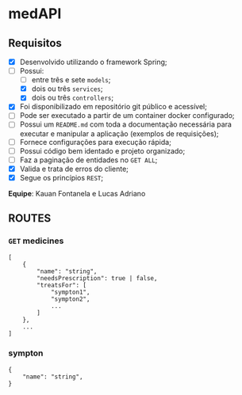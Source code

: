 # medAPI
	
## Requisitos 
- [x] Desenvolvido utilizando o framework Spring;
- [ ] Possui:
    - [ ] entre três e sete `models`;
    - [x] dois ou três `services`;
    - [x] dois ou três `controllers`;
- [x] Foi disponibilizado em repositório git público e acessível;
- [ ] Pode ser executado a partir de um container docker configurado;
- [ ] Possui um `README.md` com toda a documentação necessária para executar e manipular a aplicação (exemplos de requisições);
- [ ] Fornece configurações para execução rápida;
- [ ] Possui código bem identado e projeto organizado;
- [ ] Faz a paginação de entidades no `GET ALL`;
- [x] Valida e trata de erros do cliente;
- [x] Segue os princípios `REST`;

**Equipe**: Kauan Fontanela e Lucas Adriano

## ROUTES
### `GET` medicines
```jsonc
[
	{
		"name": "string",
		"needsPrescription": true | false,
    	"treatsFor": [
			"sympton1", 
			"sympton2", 
			...
		]
	},
	...
]
```

### sympton
```jsonc
{
	"name": "string",	
}
```